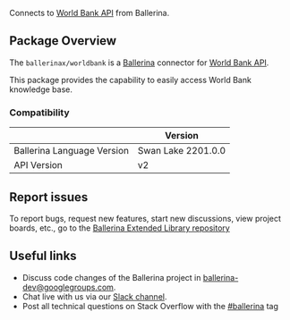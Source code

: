 Connects to [World Bank API](https://datahelpdesk.worldbank.org/knowledgebase/articles/889392-about-the-indicators-api-documentation) from Ballerina.

## Package Overview

The `ballerinax/worldbank` is a [Ballerina](https://ballerina.io/) connector for [World Bank API](http://api.worldbank.org/v2/).

This package provides the capability to easily access World Bank knowledge base. 

### Compatibility
|                               | Version               |
|-------------------------------|-----------------------|
| Ballerina Language Version    | Swan Lake 2201.0.0      |
| API Version                   | v2                    |

## Report issues
To report bugs, request new features, start new discussions, view project boards, etc., go to the [Ballerina Extended Library repository](https://github.com/ballerina-platform/ballerina-extended-library)

## Useful links
- Discuss code changes of the Ballerina project in [ballerina-dev@googlegroups.com](mailto:ballerina-dev@googlegroups.com).
- Chat live with us via our [Slack channel](https://ballerina.io/community/slack/).
- Post all technical questions on Stack Overflow with the [#ballerina](https://stackoverflow.com/questions/tagged/ballerina) tag
